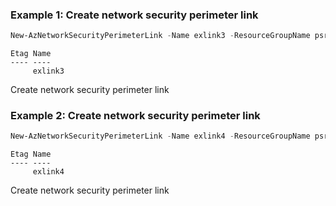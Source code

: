 ### Example 1: Create network security perimeter link

```powershell
New-AzNetworkSecurityPerimeterLink -Name exlink3 -ResourceGroupName psrg_ex -SecurityPerimeterName ext-nsp6 -AutoApprovedRemotePerimeterResourceId $remoteNsp  -LocalInboundProfile @('*') -LocalOutboundProfile @('*') -RemoteInboundProfile @('*') -RemoteOutboundProfile @('*')
```

```output
Etag Name
---- ----
     exlink3
```

Create network security perimeter link

### Example 2: Create network security perimeter link

```powershell
New-AzNetworkSecurityPerimeterLink -Name exlink4 -ResourceGroupName psrg_ex -SecurityPerimeterName ext-nsp6 -AutoApprovedRemotePerimeterResourceId $remoteNsp  -LocalInboundProfile @('*') -LocalOutboundProfile @('*') -RemoteInboundProfile @('*') -RemoteOutboundProfile @('*')
```

```output
Etag Name
---- ----
     exlink4
```

Create network security perimeter link
